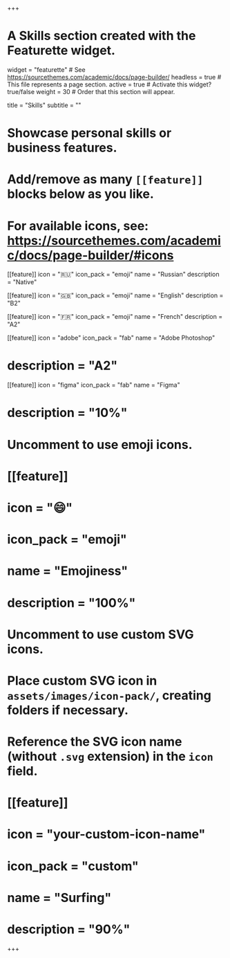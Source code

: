 +++
# A Skills section created with the Featurette widget.
widget = "featurette"  # See https://sourcethemes.com/academic/docs/page-builder/
headless = true  # This file represents a page section.
active = true  # Activate this widget? true/false
weight = 30  # Order that this section will appear.

title = "Skills"
subtitle = ""

# Showcase personal skills or business features.
# 
# Add/remove as many `[[feature]]` blocks below as you like.
# 
# For available icons, see: https://sourcethemes.com/academic/docs/page-builder/#icons


  
[[feature]]
  icon = ":ru:"
  icon_pack = "emoji"
  name = "Russian"
  description = "Native"
  
[[feature]]
  icon = ":gb:"
  icon_pack = "emoji"
  name = "English"
  description = "B2"  

[[feature]]
  icon = ":fr:"
  icon_pack = "emoji"
  name = "French"
  description = "A2"
  
[[feature]]
  icon = "adobe"
  icon_pack = "fab"
  name = "Adobe Photoshop"
#  description = "A2"
  
[[feature]]
  icon = "figma"
  icon_pack = "fab"
  name = "Figma"
#  description = "10%"

# Uncomment to use emoji icons.
# [[feature]]
#  icon = ":smile:"
#  icon_pack = "emoji"
#  name = "Emojiness"
#  description = "100%"  

# Uncomment to use custom SVG icons.
# Place custom SVG icon in `assets/images/icon-pack/`, creating folders if necessary.
# Reference the SVG icon name (without `.svg` extension) in the `icon` field.
# [[feature]]
#  icon = "your-custom-icon-name"
#  icon_pack = "custom"
#  name = "Surfing"
#  description = "90%"

+++

